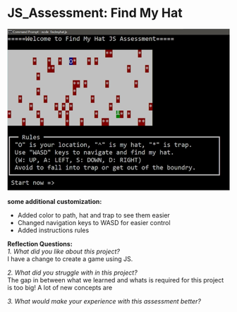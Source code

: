# JS_Assessment: Find My Hat


![Find My Hat Interface](https://raw.githubusercontent.com/boonkeong1714/JS_Assessment/main/findmyhat.jpg)
  
**some additional customization:**
 - Added color to path, hat and trap to see them easier
 - Changed navigation keys to WASD for easier control
 - Added instructions rules

**Reflection Questions:**  
*1. What did you like about this project?*  
I have a change to create a game using JS.


*2. What did you struggle with in this project?*  
The gap in between what we learned and whats is required for this project is too big!
A lot of new concepts are 



*3. What would make your experience with this assessment better?*  
